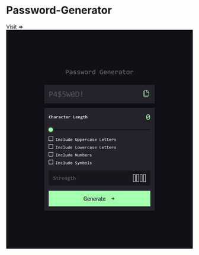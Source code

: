 # Password-Generator
Visit =>
![alt text](https://raw.githubusercontent.com/7amoAAS/Password-Generator/main/design/Preview.png)

